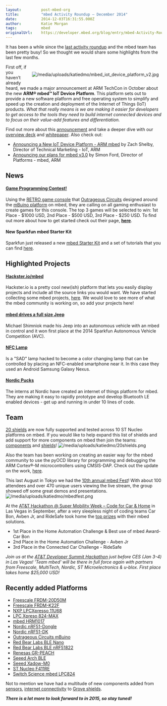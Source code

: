 ```yaml
---
layout:         post-mbed-org
title:          "mbed Activity Roundup – December 2014"
date:           2014-12-03T16:31:55.000Z
author:         Katie Morgan
tags:           mbed
originalUrl:    https://developer.mbed.org/blog/entry/mbed-Activity-Roundup-Dec-2014/
---
```


<p>
  It has been a while since the <a href=
  "https://developer.mbed.org/blog/entry/mbed-Activity-Roundup-April-2014/">
  last activity roundup</a> and the mbed team has been pretty busy!
  So we thought we would share some highlights from the last few
  months.
</p>
<div style="padding: 10px; float:right">
  <p>
    <img src=
    "https://developer.mbed.org/media/uploads/katiedmo/mbed_iot_device_platform_v2.jpg"
    alt="/media/uploads/katiedmo/mbed_iot_device_platform_v2.jpg"
    title=
    "/media/uploads/katiedmo/mbed_iot_device_platform_v2.jpg">
  </p>
</div>
<p>
  First off, if you haven’t already heard, we made a major
  announcement at ARM TechCon in October about the new <strong>ARM®
  mbed™ IoT Device Platform</strong>. This platform sets out to
  provide a new software platform and free operating system to
  simplify and speed up the creation and deployment of the Internet
  of Things (IoT) products. <em>What that really means is we are
  making it easier for developers to get access to the tools they
  need to build internet connected devices and to focus on their
  value-add features and differentiation.</em>
</p>
<p>
  Find out more about this <a href=
  "http://info.arm.com/gC000i800103AX0jS000fr0" rel=
  "nofollow">announcement</a> and take a deeper dive with our
  <a href=
  "http://community.arm.com/groups/internet-of-things/blog/2014/11/03/arm-mbed-overview"
  rel="nofollow">overview deck</a> and <a href=
  "http://info.arm.com/I030jS00800Xij100s0AX00" rel=
  "nofollow">whitepaper</a>. Also check out:
</p>
<ul>
  <li>
    <a href="http://info.arm.com/K0000SA008rD1gj0003i0X0" rel=
    "nofollow">Announcing a New IoT Device Platform - ARM mbed</a>
    by Zach Shelby, Director of Technical Marketing - IoT, ARM
  </li>
  <li>
    <a href="http://info.arm.com/Mi0X0000Sr03j00h800A0E1" rel=
    "nofollow">Announcing our plans for mbed v3.0</a> by Simon
    Ford, Director of Platforms - mbed, ARM
  </li>
</ul>
<h2>
  News
</h2>
<h4>
  <a href="http://www.outrageouscircuits.com/contest" rel=
  "nofollow">Game Programming Contest!</a>
</h4>
<p>
  Using the <a href=
  "http://developer.mbed.org/teams/Outrageous-Circuits/wiki/RETRO_Game_Console">
  RETRO game console</a> that <a href=
  "http://developer.mbed.org/teams/Outrageous-Circuits/">Outrageous
  Circuits</a> designed around the <a href=
  "http://developer.mbed.org/platforms/Outrageous-Circuits-mBuino/">
  mBuino platform</a> on mbed, they are calling on all gaming
  enthusiast to create games for this console. The top 3 games will
  be selected to win: 1st Place - $1000 USD, 2nd Place - $500 USD,
  3rd Place - $250 USD. To find out more about how to get started
  check out their page, <strong><a href=
  "http://www.outrageouscircuits.com/contest" rel=
  "nofollow">here</a></strong>.
</p>
<h4>
  New Sparkfun mbed Starter Kit
</h4>
<p>
  Sparkfun just released a new <a href=
  "https://www.sparkfun.com/products/12968" rel="nofollow">mbed
  Starter Kit</a> and a set of tutorials that you can find <a href=
  "http://sparkfun.com/mbedkit" rel="nofollow">here</a>.
</p>
<h2>
  Highlighted Projects
</h2>
<h4>
  <a href="http://hackster.io/mbed" rel=
  "nofollow">Hackster.io/mbed</a>
</h4>
<p>
  Hackster.io is a pretty cool new(ish) platform that lets you
  easily display projects and include all the source links you
  would want. We have started collecting some mbed projects,
  <a href="http://hackster.io/mbed" rel="nofollow">here</a>. We
  would love to see more of what the mbed community is working on,
  so add your projects here!
</p>
<h4>
  <a href=
  "https://mbed.org/forum/news-announcements/topic/5013/">mbed
  drives a full size Jeep</a>
</h4>
<p>
  Michael Shimniok made his Jeep into an autonomous vehicle with an
  mbed in control and it won first place at the 2014 Sparkfun
  Autonomous Vehicle Competition (AVC).
</p>
<h4>
  <a href="http://developer.mbed.org/cookbook/NFCLamp">NFC Lamp</a>
</h4>
<p>
  Is a "SAD" lamp hacked to become a color changing lamp that can
  be controlled by placing an NFC-enabled smartphone near it. In
  this case they used an Android Samsung Galaxy Nexus.
</p>
<h4>
  <a href=
  "http://developer.mbed.org/teams/Nordic-Pucks/code/Puck/">Nordic
  Pucks</a>
</h4>
<p>
  The interns at Nordic have created an internet of things platform
  for mbed. They are making it easy to rapidly prototype and
  develop Bluetooth LE enabled devices - get up and running in
  under 10 lines of code.
</p>
<h2>
  Team
</h2>
<p>
  <a href=
  "http://developer.mbed.org/blog/entry/20-shields-on-10-st-nucleo-platforms/">
  20 shields</a> are now fully supported and tested across 10 ST
  Nucleo platforms on mbed. If you would like to help expand this
  list of shields and add support for more components on mbed then
  join the teams: <a href=
  "http://developer.mbed.org/teams/components/">components</a> and
  <a href="http://developer.mbed.org/teams/shields/">shields</a>!
  <img src=
  "https://developer.mbed.org/media/uploads/katiedmo/20shields.png"
  alt="/media/uploads/katiedmo/20shields.png" title=
  "/media/uploads/katiedmo/20shields.png">
</p>
<p>
  Also the team has been working on creating an easier way for the
  mbed community to use the pyOCD library for programming and
  debugging the ARM Cortex®-M microcontrollers using CMSIS-DAP.
  Check out the update on the work, <a href=
  "http://developer.mbed.org/blog/entry/pyOCD-Binary-Version/">here</a>.
</p>
<p>
  This last August in Tokyo we had the <a href=
  "http://developer.mbed.org/blog/entry/10th-mbed-fest-summer-2014/">
  10th annual mbed Fest</a>! With about 100 attendees and over 470
  unique users viewing the live stream, the group showed off some
  great demos and presentations. <img src=
  "https://developer.mbed.org/media/uploads/katiedmo/mbedfest.png"
  alt="/media/uploads/katiedmo/mbedfest.png" title=
  "/media/uploads/katiedmo/mbedfest.png">
</p>
<p>
  At the <a href=
  "http://developer.mbed.org/blog/entry/ATT-Code-for-Car-and-home/">
  AT&amp;T Hackathon @ Super Mobility Week – Code for Car &amp;
  Home</a> in Las Vegas in September, after a very sleepless night
  of coding teams Car Bon, Avben Jr, and RideSafe took home the
  <a href=
  "http://developerboards.att.lithium.com/t5/AT-T-Developer-Program-Blogs/Coders-Win-with-Safety-Apps-at-Super-Mobility-Week-Hackathon/ba-p/38857"
  rel="nofollow">top prizes</a> with their mbed solutions.
</p>
<ul>
  <li>1st Place in the Home Automation Challenge &amp; Best use of
  mbed Award- Car Bon
  </li>
  <li>2nd Place in the Home Automation Challenge - Avben Jr
  </li>
  <li>3rd Place in the Connected Car Challenge - RideSafe
  </li>
</ul>
<p>
  <em>Join us at the <a href="https://devsummit.att.com/hackathon"
  rel="nofollow">AT&amp;T Developer Summit Hackathon</a> just
  before CES (Jan 3-4) in Las Vegas! 'Team mbed' will be there in
  full force again with partners from Freescale, MultiTech, Nordic,
  ST Microelectronics &amp; u-blox. First place takes home $25,000
  USD!</em>
</p>
<h2>
  Recently added Platforms
</h2>
<ul>
  <li>
    <a href=
    "http://developer.mbed.org/platforms/FRDM-K20D50M/">Freescale
    FRDM-20D50M</a>
  </li>
  <li>
    <a href=
    "http://developer.mbed.org/platforms/FRDM-K22F/">Freescale
    FRDM-K22F</a>
  </li>
  <li>
    <a href="http://mbed.org/platforms/LPCXpresso11U68/">NXP
    LPCXpresso 11U68</a>
  </li>
  <li>
    <a href=
    "http://developer.mbed.org/platforms/LPCXpresso824-MAX/">LPC
    Xpreso 824-MAX</a>
  </li>
  <li>
    <a href=
    "http://developer.mbed.org/platforms/mbed-HRM1017/">mbed
    HRM1017</a>
  </li>
  <li>
    <a href=
    "http://developer.mbed.org/platforms/Nordic-nRF51-Dongle/">Nordic
    nRF51-Dongle</a>
  </li>
  <li>
    <a href=
    "http://developer.mbed.org/platforms/Nordic-nRF51-DK/">Nordic
    nRF51-DK</a>
  </li>
  <li>
    <a href=
    "http://developer.mbed.org/platforms/Outrageous-Circuits-mBuino/">
    Outrageous Circuits mBuino</a>
  </li>
  <li>
    <a href=
    "http://developer.mbed.org/platforms/RedBearLab-BLE-Nano/">Red
    Bear Labs BLE Nano</a>
  </li>
  <li>
    <a href=
    "http://developer.mbed.org/platforms/RedBearLab-nRF51822/">Red
    Bear Labs BLE nRF51822</a>
  </li>
  <li>
    <a href=
    "http://developer.mbed.org/platforms/Renesas-GR-PEACH/">Renesas
    GR-PEACH</a>
  </li>
  <li>
    <a href=
    "http://developer.mbed.org/platforms/Seeed-Arch-BLE/">Seeed
    Arch BLE</a>
  </li>
  <li>
    <a href=
    "http://developer.mbed.org/platforms/Seeed-Xadow-M0/">Seeed
    Xadow-M0</a>
  </li>
  <li>
    <a href=
    "http://developer.mbed.org/platforms/ST-Nucleo-F411RE/">ST
    Nucleo F411RE</a>
  </li>
  <li>
    <a href=
    "http://developer.mbed.org/platforms/Switch-Science-mbed-LPC824/">
    Switch Science mbed LPC824</a>
  </li>
</ul>
<p>
  Not to mention we have had a multitude of new components added
  from <a href=
  "http://developer.mbed.org/search/?q=sensor&amp;order_by=&amp;selected_facets=obj_type_exact%3AComponent&amp;repo_type">
  sensors</a>, <a href=
  "http://developer.mbed.org/search/?q=internet&amp;order_by=&amp;selected_facets=obj_type_exact%3AComponent&amp;repo_type">
  internet connectivity</a> to <a href=
  "http://developer.mbed.org/search/?q=grove&amp;order_by=&amp;selected_facets=obj_type_exact%3AComponent&amp;repo_type">
  Grove shields</a>.
</p>
<p>
  <strong><em>There is a lot more to look forward to in 2015, so
  stay tuned!</em></strong>
</p>

